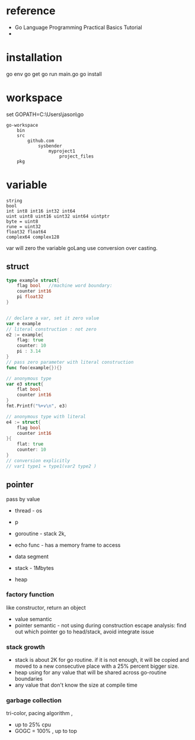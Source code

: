 
# reference
 

*   Go Language Programming Practical Basics Tutorial 
* 

# installation

go env
go get
go run main.go
go install

# workspace


set GOPATH=C:\Users\jason\go

```
go-workspace
	bin
	src
		github.com
			sysbender
				myproject1
					project_files
	pkg
```

# variable

```
string
bool
int int8 int16 int32 int64
uint uint8 uint16 uint32 uint64 uintptr
byte = uint8
rune = uint32
float32 float64
complex64 complex128
```
var will zero the variable
goLang use conversion over casting.
## struct
```go
type example struct{
	flag bool   //machine word boundary:
	counter int16
	pi float32
}


// declare a var, set it zero value
var e example
// literal construction : not zero
e2 := example{
	flag: true
	counter: 10
	pi : 3.14
}
// pass zero parameter with literal construction
func foo(example{}){}

// anonymous type
var e3 struct{
	flat bool
	counter int16
}
fmt.Printf("%+v\n", e3)

// anonymous type with literal 
e4 := struct{
	flag bool
	counter int16
}{
	flat: true
	counter: 10
}
// conversion explicitly
// var1 type1 = type1(var2 type2 )

```

## pointer
pass by value
* thread - os
* p
* goroutine - stack 2k, 
* echo func - has a memory frame to access


* data segment
* stack - 1Mbytes
* heap

### factory function
like constructor, return an object
* value semantic
* pointer semantic - not using during construction
escape analysis: find out which pointer go to head/stack, avoid integrate issue
  

### stack growth
* stack is about 2K for go routine. if it is not enough, it will be copied and moved to a new consecutive place with a 25% percent bigger size.
* heap using for any value that will be shared across go-routine boundaries
* any value that don't know the size at compile time

### garbage collection
tri-color, pacing algorithm , 
*  up to 25% cpu
* GOGC = 100% , up to top 
<!--stackedit_data:
eyJoaXN0b3J5IjpbNzU3ODIzMDcyLC0xMTg5OTkwODcyLC0xMT
E3NDMwMjEwLDEyOTE2NDYzNDksMTgxNTYyNTIyMywyMTAwODA0
NTUsLTMzMDI0ODg2MCwtMTkxNjYxNDc3NSwxNjQ5NDU3NTQyLC
0zOTYwODkxMzAsLTExMTE0MjMzNTEsLTM3NjMwMTQ1MCwtNTgw
ODM4MzYxLDk0MDQ1OTY0NSwxMTcwMjg1MTIsLTg2NzI3MzU2OS
wxMjI4MzgzOTAxLDEzNzg5NzM5OTIsLTQ5MTc0NzQzNSwxMTQz
NjM2NDE3XX0=
-->